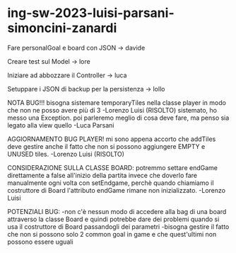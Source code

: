 # ing-sw-2023-luisi-parsani-simoncini-zanardi

Fare personalGoal e board con JSON -> davide

Creare test sul Model -> lore

Iniziare ad abbozzare il Controller -> luca

Setuppare i JSON di backup per la persistenza -> lollo

NOTA BUG!!!
bisogna sistemare temporaryTiles nella classe player in modo che non ne posso avere più di 3
-Lorenzo Luisi (RISOLTO)
sistemato, ho messo una Exception. poi parleremo meglio di cosa deve fare, ma penso sia legato alla view quello
-Luca Parsani

AGGIORNAMENTO BUG PLAYER!
mi sono appena accorto che addTiles deve gestire anche il fatto che non si possono aggiungere EMPTY e UNUSED tiles.
-Lorenzo Luisi (RISOLTO)

CONSIDERAZIONE SULLA CLASSE BOARD:
potremmo settare endGame direttamente a false all'inizio della partita invece che doverlo fare manualmente ogni volta con setEndgame, perchè quando chiamiamo il costruttore di Board l'attributo endGame rimane non inizializzato. -Lorenzo Luisi

POTENZIALI BUG:
-non c'è nessun modo di accedere alla bag di una board attraverso la classe Board e quindi potrebbe dare dei problemi quando si usa il costruttore di Board passandogli dei parametri
-bisogna gestire il fatto che non si possono solo 2 common goal in game e che quest'ultimi non possono essere uguali
